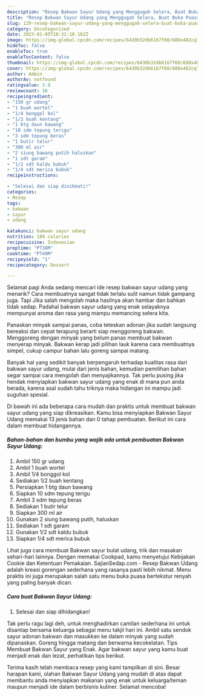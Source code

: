 ```yaml
---
description: "Resep Bakwan Sayur Udang yang Menggugah Selera, Buat Buka Puasa}"
title: "Resep Bakwan Sayur Udang yang Menggugah Selera, Buat Buka Puasa}"
slug: 129-resep-bakwan-sayur-udang-yang-menggugah-selera-buat-buka-puasa
category: Uncategorized
date: 2023-01-05T18:31:10.162Z
image: https://img-global.cpcdn.com/recipes/6430b32db6167f60/680x482cq70/bakwan-sayur-udang-foto-resep-utama.jpg
hideToc: false
enableToc: true
enableTocContent: false
thumbnail: https://img-global.cpcdn.com/recipes/6430b32db6167f60/680x482cq70/bakwan-sayur-udang-foto-resep-utama.jpg
cover: https://img-global.cpcdn.com/recipes/6430b32db6167f60/680x482cq70/bakwan-sayur-udang-foto-resep-utama.jpg
author: Admin
authorAv: notfound
ratingvalue: 3.9
reviewcount: 16
recipeingredient:
- "150 gr udang"
- "1 buah wortel"
- "1/4 bonggol kol"
- "1/2 buah kentang"
- "1 btg daun bawang"
- "10 sdm tepung terigu"
- "3 sdm tepung beras"
- "1 butir telur"
- "300 ml air"
- "2 siung bawang putih haluskan"
- "1 sdt garam"
- "1/2 sdt kaldu bubuk"
- "1/4 sdt merica bubuk"
recipeinstructions:

- "Selesai dan siap dinikmati!"
categories:
- Resep
tags:
- bakwan
- sayur
- udang

katakunci: bakwan sayur udang 
nutrition: 189 calories
recipecuisine: Indonesian
preptime: "PT38M"
cooktime: "PT49M"
recipeyield: "1"
recipecategory: Dessert

---
```



Selamat pagi Anda sedang mencari ide resep bakwan sayur udang yang menarik? Cara membuatnya sangat tidak terlalu sulit namun tidak gampang juga. Tapi Jika salah mengolah maka hasilnya akan hambar dan bahkan tidak sedap. Padahal bakwan sayur udang yang enak selayaknya mempunyai aroma dan rasa yang mampu memancing selera kita.


Panaskan minyak sampai panas, coba teteskan adonan jika sudah langsung bereaksi dan cepat terapung berarti siap menggoreng bakwan. Menggoreng dengan minyak yang belum panas membuat bakwan menyerap minyak. Bakwan kerap jadi pilihan lauk karena cara membuatnya simpel, cukup campur bahan lalu goreng sampai matang.

Banyak hal yang sedikit banyak berpengaruh terhadap kualitas rasa dari bakwan sayur udang, mulai dari jenis bahan, kemudian pemilihan bahan segar sampai cara mengolah dan menyajikannya. Tak perlu pusing jika hendak menyiapkan bakwan sayur udang yang enak di mana pun anda berada, karena asal sudah tahu triknya maka hidangan ini mampu jadi suguhan spesial.


Di bawah ini ada beberapa cara mudah dan praktis untuk membuat bakwan sayur udang yang siap dikreasikan. Kamu bisa menyiapkan Bakwan Sayur Udang memakai 13 jenis bahan dan 0 tahap pembuatan. Berikut ini cara dalam membuat hidangannya.

<!--inarticleads1-->

##### Bahan-bahan dan bumbu yang wajib ada untuk pembuatan Bakwan Sayur Udang:

1. Ambil 150 gr udang
1. Ambil 1 buah wortel
1. Ambil 1/4 bonggol kol
1. Sediakan 1/2 buah kentang
1. Persiapkan 1 btg daun bawang
1. Siapkan 10 sdm tepung terigu
1. Ambil 3 sdm tepung beras
1. Sediakan 1 butir telur
1. Siapkan 300 ml air
1. Gunakan 2 siung bawang putih, haluskan
1. Sediakan 1 sdt garam
1. Gunakan 1/2 sdt kaldu bubuk
1. Siapkan 1/4 sdt merica bubuk


Lihat juga cara membuat Bakwan sayur bulat udang, trik dan masakan sehari-hari lainnya. Dengan memakai Cookpad, kamu menyetujui Kebijakan Cookie dan Ketentuan Pemakaian. SajianSedap.com - Resep Bakwan Udang adalah kreasi gorengan sederhana yang rasanya pasti lebih nikmat. Menu praktis ini juga merupakan salah satu menu buka puasa bertekstur renyah yang paling banyak dicari. 

<!--inarticleads2-->

##### Cara buat Bakwan Sayur Udang:


1. Selesai dan siap dihidangkan!

Tak perlu ragu lagi deh, untuk menghadirkan camilan sederhana ini untuk disantap bersama keluarga sebagai menu takjil hari ini. Ambil satu sendok sayur adonan bakwan dan masukkan ke dalam minyak yang sudah dipanaskan. Goreng hingga matang dan berwarna kecokelatan. Tips Membuat Bakwan Sayur yang Enak. Agar bakwan sayur yang kamu buat menjadi enak dan lezat, perhatikan tips berikut. 

Terima kasih telah membaca resep yang kami tampilkan di sini. Besar harapan kami, olahan Bakwan Sayur Udang yang mudah di atas dapat membantu anda menyiapkan makanan yang enak untuk keluarga/teman maupun menjadi ide dalam berbisnis kuliner. Selamat mencoba!
